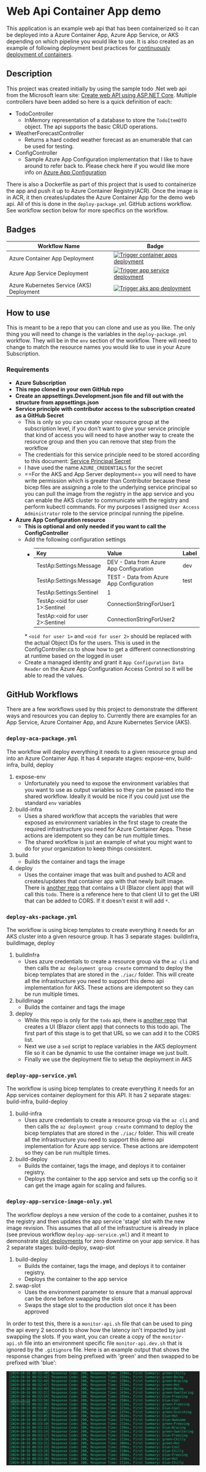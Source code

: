 

# Web Api Container App demo

This application is an example web api that has been containerized so it can be deployed into a Azure Container App, Azure App Service, or AKS depending on which pipeline you would like to use.  It is also created as an example of following deployment best practices for [continuously deployment of containers](https://learn.microsoft.com/en-us/azure/app-service/deploy-best-practices#continuously-deploy-containers).

## Description

This project was created initially by using the sample todo .Net web api from the Microsoft learn site:  [Create web API using ASP.NET Core](https://learn.microsoft.com/en-us/aspnet/core/tutorials/first-web-api?view=aspnetcore-6.0&tabs=visual-studio-code).  Multiple controllers have been added so here is a quick definition of each:
- TodoController
  - InMemory representation of a database to store the `TodoItemDTO` object.  The api supports the basic CRUD operations.
- WeatherForecastController
  - Returns a hard coded weather forecast as an enumerable that can be used for testing.
- ConfigController
  - Sample Azure App Configuration implementation that I like to have around to refer back to.  Please check here if you would like more info on [Azure App Configuration](https://learn.microsoft.com/en-us/azure/azure-app-configuration/overview)

There is also a Dockerfile as part of this project that is used to containerize the app and push it up to Azure Container Registry(ACR).  Once the image is in ACR, it then creates/updates the Azure Container App for the demo web api.  All of this is done in the `deploy-package.yml` GitHub actions workflow.  See workflow section below for more specifics on the workflow.

## Badges

| Workflow Name     | Badge |
| ----------- | ----------- |
| Azure Container App Deployment | [![Trigger container apps deployment](https://github.com/anotherRedbeard/web-api-demo-container/actions/workflows/deploy-aca-package.yml/badge.svg?branch=main)](https://github.com/anotherRedbeard/web-api-demo-container/actions/workflows/deploy-aca-package.yml) |
| Azure App Service Deployment | [![Trigger app service deployment](https://github.com/anotherRedbeard/web-api-demo-container/actions/workflows/deploy-app-service.yml/badge.svg)](https://github.com/anotherRedbeard/web-api-demo-container/actions/workflows/deploy-app-service.yml) |
| Azure Kubernetes Service (AKS) Deployment   | [![Trigger aks app deployment](https://github.com/anotherRedbeard/web-api-demo-container/actions/workflows/deploy-aks-package.yaml/badge.svg)](https://github.com/anotherRedbeard/web-api-demo-container/actions/workflows/deploy-aks-package.yaml)        |

## How to use

This is meant to be a repo that you can clone and use as you like.  The only thing you will need to change is the variables in the `deploy-package.yml` workflow.  They will be in the `env` section of the workflow.  There will need to change to match the resource names you would like to use in your Azure Subscription.

### Requirements

- **Azure Subscription**
- **This repo cloned in your own GitHub repo**
- **Create an appsettings.Development.json file and fill out with the structure from appsettings.json**
- **Service principle with contributor access to the subscription created as a GitHub Secret**
  - This is only so you can create your resource group at the subscription level, if you don't want to give your service principle that kind of access you will need to have another way to create the resource group and then you can remove that step from the workflow
  - The credentials for this service principle need to be stored according to this document:  [Service Principal Secret](https://learn.microsoft.com/en-us/azure/developer/github/connect-from-azure?tabs=azure-portal%2Clinux#use-the-azure-login-action-with-a-service-principal-secret)
  - I have used the name `AZURE_CREDENTIALS` for the secret
  - ==For the AKS and App Server deployment== you will need to have write permission which is greater than Contributor because these bicep files are assigning a role to the underlying service principal so you can pull the image from the registry in the app service and you can enable the AKS cluster to communicate with the registry and perform kubectl commands.  For my purposes I assigned `User Access Administrator` role to the service principal running the pipeline.
- **Azure App Configuration resource**
  - **This is optional and only needed if you want to call the ConfigController**
  - Add the following configuration settings
    - | Key     | Value | Label |
        | ----------- | ----------- | -- |
        |TestAp:Settings:Message|DEV - Data from Azure App Configuration | dev |
        |TestAp:Settings:Message|TEST - Data from Azure App Configuration | test |
        |TestAp:Settings:Sentinel|1 |  |
        |TestAp:<oid for user 1>:Sentinel|ConnectionStringForUser1 |  |
        |TestAp:<oid for user 2>:Sentinel|ConnectionStringForUser2 |  |
    \* `<oid for user 1>` and `<oid for user 2>` should be replaced with the actual Object IDs for the users. This is used in the ConfigController.cs to show how to get a different connectionstring at runtime based on the logged in user
  - Create a managed identity and grant it `App Configuration Data Reader` on the Azure App Configuration Access Control so it will be able to read the values.

## GitHub Workflows

There are a few workflows used by this project to demonstrate the different ways and resources you can deploy to.  Currently there are examples for an App Service, Azure Container App, and Azure Kubernetes Service (AKS).

### `deploy-aca-package.yml`

The workflow will deploy everything it needs to a given resource group and into an Azure Container App.  It has 4 separate stages: expose-env, build-infra, build, deploy

1. expose-env
    - Unfortunately you need to expose the environment variables that you want to use as output variables so they can be passed into the shared workflow. Ideally it would be nice if you could just use the standard `env` variables
2. build-infra
    - Uses a shared workflow that accepts the variables that were exposed as environment variables in the first stage to create the required infrastructure you need for Azure Container Apps.  These actions are idempotent so they can be run multiple times.
    - The shared workflow is just an example of what you might want to do for your organization to keep things consistent.
3. build
    - Builds the container and tags the image
4. deploy
    - Uses the container image that was built and pushed to ACR and creates/updates that container app with that newly built image. There is [another repo](https://github.com/anotherRedbeard/blazor-demo-container) that contains a UI (Blazor client app) that will call this `todo`.  There is a reference here to that client UI to get the URI that can be added to CORS. If it doesn't exist it will add `*`.

### `deploy-aks-package.yml`

The workflow is using bicep templates to create everything it needs for an AKS cluster into a given resource group.  It has 3 separate stages: buildInfra, buildImage, deploy

1. buildInfra
    - Uses azure credentials to create a resource group via the `az cli` and then calls the `az deployment group create` command to deploy the bicep templates that are stored in the `./iac/` folder.  This will create all the infrastructure you need to support this demo api implementation for AKS.  These actions are idempotent so they can be run multiple times.
2. buildImage
    - Builds the container and tags the image
3. deploy
    - While this repo is only for the `todo` api, there is [another repo](https://github.com/anotherRedbeard/blazor-demo-container) that creates a UI (Blazor client app) that connects to this todo api. The first part of this stage is to get that URL so we can add it to the CORS list.
    - Next we use a `sed` script to replace variables in the AKS deployment file so it can be dynamic to use the container image we just built.
    - Finally we use the deployment file to setup the deployment in AKS

### `deploy-app-service.yml`

The workflow is using bicep templates to create everything it needs for an App services container deployment for this API. It has 2 separate stages: build-infra, build-deploy

1. build-infra
    - Uses azure credentials to create a resource group via the `az cli` and then calls the `az deployment group create` command to deploy the bicep templates that are stored in the `./iac/` folder.  This will create all the infrastructure you need to support this demo api implementation for Azure app service.  These actions are idempotent so they can be run multiple times.
2. build-deploy
    - Builds the container, tags the image, and deploys it to container registry.
    - Deploys the container to the app service and sets up the config so it can get the image again for scaling and failures.

### `deploy-app-service-image-only.yml`

The workflow deploys a new version of the code to a container, pushes it to the registry and then updates the app service 'stage' slot with the new image revision.  This assumes that all of the infrastructure is already in place (see previous workflow `deploy-app-service.yml`) and it meant to demonstrate [slot deployments](https://learn.microsoft.com/en-us/azure/app-service/deploy-staging-slots?tabs=portal) for zero downtime on your app service. It has 2 separate stages: build-deploy, swap-slot

1. build-deploy
    - Builds the container, tags the image, and deploys it to container registry.
    - Deploys the container to the app service
2. swap-slot
    - Uses the environment parameter to ensure that a manual approval can be done before swapping the slots
    - Swaps the stage slot to the production slot once it has been approved

In order to test this, there is a `monitor-api.sh` file that can be used to ping the api every 2 seconds to show how the latency isn't impacted by just swapping the slots. If you want, you can create a copy of the `monitor-api.sh` file into an environment specific file `monitor-api.dev.sh` that is ignored by the `.gitignore` file. Here is an example output that shows the response changes from being prefixed with 'green' and then swapped to be prefixed with 'blue':

![Image showing slot swapping response times](./img/monitor-example.png)